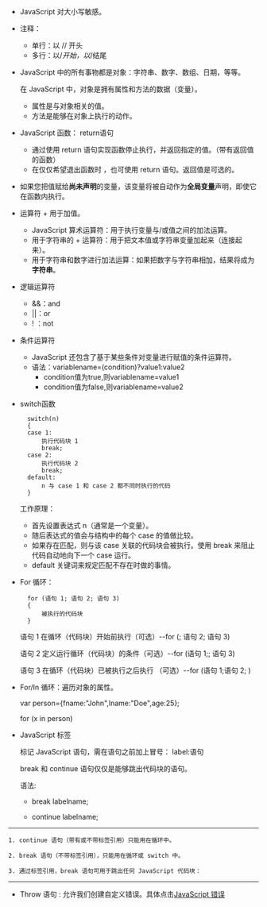 * JavaScript 对大小写敏感。

* 注释：

	- 单行：以 // 开头
	- 多行：以/*开始，以*/结尾

* JavaScript 中的所有事物都是对象：字符串、数字、数组、日期，等等。

	在 JavaScript 中，对象是拥有属性和方法的数据（变量）。 
	
	- 属性是与对象相关的值。
	- 方法是能够在对象上执行的动作。

* JavaScript 函数： return语句

	- 通过使用 return 语句实现函数停止执行，并返回指定的值。（带有返回值的函数）
	- 在仅仅希望退出函数时 ，也可使用 return 语句。返回值是可选的。

* 如果您把值赋给**尚未声明**的变量，该变量将被自动作为**全局变量**声明，即使它在函数内执行。

* 运算符 + 用于加值。
 
	- JavaScript 算术运算符：用于执行变量与/或值之间的加法运算。
	- 用于字符串的 + 运算符：用于把文本值或字符串变量加起来（连接起来）。
	- 用于字符串和数字进行加法运算：如果把数字与字符串相加，结果将成为**字符串**。

* 逻辑运算符
	
	- &&：and
	- ||：or
	- ! ：not

* 条件运算符

	- JavaScript 还包含了基于某些条件对变量进行赋值的条件运算符。
	- 语法：variablename=(condition)?value1:value2
		+ condition值为true,则variablename=value1
		+ condition值为false,则variablename=value2

* switch函数

	<!--javascript--> 
		switch(n)
		{
		case 1:
 	 		执行代码块 1
  			break;
		case 2:
  			执行代码块 2
  			break;
		default:
  			n 与 case 1 和 case 2 都不同时执行的代码
		}
	
	工作原理：
	- 首先设置表达式 n（通常是一个变量）。
	- 随后表达式的值会与结构中的每个 case 的值做比较。
	- 如果存在匹配，则与该 case 关联的代码块会被执行。使用 break 来阻止代码自动地向下一个 case 运行。
	-  default 关键词来规定匹配不存在时做的事情。
	
* For 循环：

		for (语句 1; 语句 2; 语句 3)
  		{
  			被执行的代码块
  		}
	
	语句 1 在循环（代码块）开始前执行（可选）--for (; 语句 2; 语句 3)
	
	语句 2 定义运行循环（代码块）的条件（可选）--for (语句 1;; 语句 3)
	
	语句 3 在循环（代码块）已被执行之后执行 （可选）--for (语句 1;语句 2; )

* For/In 循环：遍历对象的属性。

	var person={fname:"John",lname:"Doe",age:25};

	for (x in person)

* JavaScript 标签

	标记 JavaScript 语句，需在语句之前加上冒号： label:语句

	break 和 continue 语句仅仅是能够跳出代码块的语句。

	语法:

	- break labelname;

	- continue labelname;

---
	1. continue 语句（带有或不带标签引用）只能用在循环中。

	2. break 语句（不带标签引用），只能用在循环或 switch 中。

	3. 通过标签引用，break 语句可用于跳出任何 JavaScript 代码块：

---


* Throw 语句 : 允许我们创建自定义错误。具体点击[JavaScript 错误](http://www.w3school.com.cn/js/js_errors.asp)